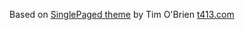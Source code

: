 
Based on [SinglePaged theme](https://github.com/t413/SinglePaged) by Tim O'Brien [t413.com](http://t413.com/)
